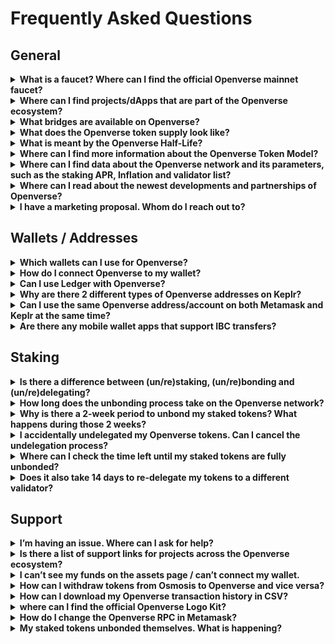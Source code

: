 
# Frequently Asked Questions


## General



<details>

<summary><b>What is a faucet? Where can I find the official Openverse mainnet faucet?</b></summary>

A faucet is an application that dispenses small amounts of cryptocurrencies to users for free. The purpose of a faucet is to introduce new users to a cryptocurrency by giving them a small amount of tokens to play with, and to encourage them to explore the network’s features and potential use cases.

You can claim from the official Openverse faucet in the faucet channel found in our Discord server.

</details>

<details>

<summary><b>Where can I find projects/dApps that are part of the Openverse ecosystem?</b></summary>

You can discover all the Web3 apps and projects built in the Openverse ecosystem, such as wallets, bridges and decentralized exchanges on our official [ecosystem page](https://openverse.network/ecosystem).

</details>

<details>

<summary><b>What bridges are available on Openverse?</b></summary>

Some examples are:

- [Satellite](https://satellite.money/) Bridge
- [Gravity](https://bridge.blockscape.network/) Bridge

</details>

<details>

<summary><b>What does the Openverse token supply look like?</b></summary>

Openverse started with an initial supply of 200 million tokens at genesis and is scheduled to issue 1 billion Openverse tokens in total under an exponential decay schedule in a span of 4 years starting from genesis.
More information on the Openverse Token Model can be found [here](https://medium.com/openverse/the-evmos-token-model-edc07014978b).

</details>

<details>

<summary><b>What is meant by the Openverse Half-Life?</b></summary>

The “half-life” in the Openverse token model is an exponential formula that refers to the rate at which new tokens are minted on a daily basis (per epoch).
The countdown to the Half-Life refers to the yearly reduction of the inflation rate.
A more detailed breakdown on the Half-Life/inflation can be found [here](https://docs.openverse.network/protocol/modules/inflation#exponential-inflation---the-half-life).

</details>

<details>

<summary><b>Where can I find more information about the Openverse Token Model?</b></summary>

A detailed breakdown of the Openverse token model can be found [here](https://medium.com/openverse/the-evmos-token-model-edc07014978b).

</details>

<details>

<summary><b>Where can I find data about the Openverse network and its parameters, such as the staking APR, Inflation and validator list?</b></summary>

[Mintscan](https://www.mintscan.io/openverse) is a great way to find information and data on the Openverse network (or other Cosmos chains). Another example would be [SmartStake](https://openverse.smartstake.io/). 

</details>

<details>

<summary><b>Where can I read about the newest developments and partnerships of Openverse?</b></summary>

Articles published by the Openverse team can be found on the Openverse [Medium page](https://medium.com/@Openverse).

</details>

<details>

<summary><b>I have a marketing proposal. Whom do I reach out to?</b></summary>

You may send your proposal to https://t.me/liamdig on Telegram via direct message.

</details>




## Wallets / Addresses

<details>

<summary><b>Which wallets can I use for Openverse?</b></summary>

You can find an overview of Openverse-compatible wallets [here](https://docs.openverse.network/use/wallet).

</details>

<details>

<summary><b>How do I connect Openverse to my wallet?</b></summary>

Guides on how to add the Openverse network to your wallet:

- Metamask [guide](https://docs.openverse.network/use/connect-your-wallet/metamask)
- Keplr [guide](https://www.notion.so/FAQ-6120cf83326942a498862aabab5a49c1)

</details>

<details>

<summary><b>Can I use Ledger with Openverse?</b></summary>

Yes. A guide on how to start using Ledger with Openverse can be found [here](https://docs.openverse.network/use/connect-your-wallet/ledger).

</details>

<details>

<summary><b>Why are there 2 different types of Openverse addresses on Keplr?</b></summary>

Keplr supports two different types of Openverse addresses: the EVM compatible (hex) address and the Cosmos SDK (bech32) address.

The EVM compatible address is the address format used by the Ethereum network, and it starts with "0x". This format is widely used in the Ethereum ecosystem and is recognized by many wallets and applications.

The Cosmos SDK address is the address format used by the Cosmos network, which Openverse is built on. This format starts with "openverse1". This format is specific to the Cosmos ecosystem and is not widely recognized by wallets and applications outside of it. However, it is used by Openverse to interact with the Cosmos ecosystem, including staking, governance, and other features.

Keplr supports both address formats to provide users with a more seamless experience when using Openverse. Users can easily switch between the two formats when interacting with different types of applications on the Openverse network.

Both formats represent the same address/account.

</details>

<details>

<summary><b>Can I use the same Openverse address/account on both Metamask and Keplr at the same time?</b></summary>

Yes, you can use the same Openverse address on both Metamask and Keplr at the same time. This is because Openverse is a blockchain network that supports both EVM and Cosmos networks.

Both Metamask and Keplr allow you to import your Openverse address by using your private key or seed phrase, which means that you can access your account on either wallet.

However, keep in mind that you should always keep your private key or seed phrase secure and not share it with anyone. Additionally, it's always a good idea to have a backup of your private key or seed phrase in case you lose access to one of your wallets.

</details>

<details>

<summary><b>Are there any mobile wallet apps that support IBC transfers?</b></summary>

Yes, Cypher wallet and Cosmostation wallet both support IBC transfers.

</details>

## Staking

<details>

<summary><b>Is there a difference between (un/re)staking, (un/re)bonding  and (un/re)delegating?</b></summary>

No. Staking, bonding and delegating all refer to the process of locking tokens to participate in a proof-of-stake (PoS) blockchain network and earn token rewards for supporting the network.

</details>

<details>

<summary><b>How long does the unbonding process take on the Openverse network?</b></summary>

The time it takes to unstake tokens on the Openverse network is set to 14 days, during which no staking rewards are earned.

</details>

<details>

<summary><b>Why is there a 2-week period to unbond my staked tokens? What happens during those 2 weeks?</b></summary>

The reasoning behind having an unbonding period is the following:

1. To enforce the solution to the nothing-at-stake problem
2. To protect against long-range attacks

The unbonding period of 2 weeks is artificial and is set by governance.

</details>

<details>

<summary><b>I accidentally undelegated my Openverse tokens. Can I cancel the undelegation process?</b></summary>

Yes, you can do so via [Disperze](https://openverse.disperze.network/welcome), which is a third-party dashboard for the Openverse network.

</details>

<details>

<summary><b>Where can I check the time left until my staked tokens are fully unbonded?</b></summary>

1. Navigate to [https://www.mintscan.io/openverse](https://www.mintscan.io/openverse) 
2. Search for your Openverse address using the search bar
3. Click on the “Unbondings” tab

</details>

<details>

<summary><b>Does it also take 14 days to re-delegate my tokens to a different validator?</b></summary>

This depends. If it is your first time re-delegating your tokens, the redelegation process is instant. However, if you have redelegated Openverse tokens before, the process will take 14-days (during which no tokens will be earned).

</details>

## Support

<details>

<summary><b>I’m having an issue. Where can I ask for help?</b></summary>

The easiest and fastest way to get support is by opening a [support-ticket](https://discord.com/channels/809048090249134080/976564857048559636)
 on our official [Discord](https://discord.com/invite/openverse) server. 

</details>

<details>

<summary><b>Is there a list of support links for projects across the Openverse ecosystem?</b></summary>

A spreadsheet containing support links for various projects built on Openverse can be found [here](https://docs.google.com/spreadsheets/u/1/d/e/2PACX-1vTorkGD3Wmp5QxbIwzYcgemyxFNIdmuBr2D8T_9WEKkjsUvKCvavuZgmLor8RtpmVMA9BvzAuWmruKf/pubhtml). This page is maintained by our moderators.

</details>

<details>

<summary><b>I can’t see my funds on the assets page / can’t connect my wallet.</b></summary>

Clearing browser cache or a hard refresh should help solve this problem. If not, reach out to the Openverse support team on Discord.

</details>

<details>

<summary><b>How can I withdraw tokens from Osmosis to Openverse and vice versa?</b></summary>

To withdraw or deposit (IBC transfer) any assets to and from Openverse you can use the official [asset](https://app.openverse.network/assets) page found on the Openverse website.

</details>

<details>

<summary><b>How can I download my Openverse transaction history in CSV?</b></summary>

[StakeTax](https://stake.tax/) supports Openverse and other chains in Cosmos.

</details>

<details>

<summary><b>where can I find the official Openverse Logo Kit?</b></summary>

The Openverse Press Kit can be found [here](https://drive.google.com/drive/folders/1fw9a8DgLJ0X-LuI4hHG36JkMC9eFGJL6). Make sure to follow the guidelines mentioned in the PDF file when making use of the kit.

</details>

<details>

<summary><b>How do I change the Openverse RPC in Metamask?</b></summary>

To change your RPC follow this [guide](https://www.reddit.com/r/EVMOS/comments/x5y7j4/how_to_change_your_rpc/).

</details>

<details>

<summary><b>My staked tokens unbonded themselves. What is happening?</b></summary>

This most likely means that your private key has been compromised. If you are a victim of theft and have staked tokens, act quickly! The staked assets may still be recoverable. Contact either [Cosmoshield](https://cosmoshield.org/) or [Cosmos Rescue](https://cosmosrescue.com/) as soon as you become aware of the theft attempt.

Alternatively, you can contact our moderators in the [Discord](https://discord.gg/openverse) server and ask for assistance.

</details>